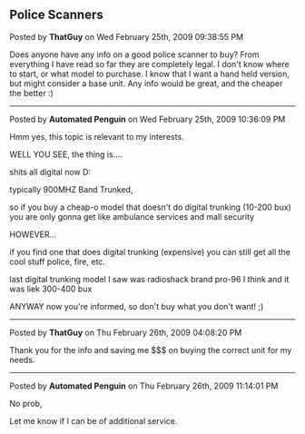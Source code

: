 ## Police Scanners
Posted by **ThatGuy** on Wed February 25th, 2009 09:38:55 PM

Does anyone have any info on a good police scanner to buy? From everything I
have read so far they are completely legal. I don't know where to start, or what
model to purchase. I know that I want a hand held version, but might consider a
base unit. Any info would be great, and the cheaper the better :)

--------------------------------------------------------------------------------

Posted by **Automated Penguin** on Wed February 25th, 2009 10:36:09 PM

Hmm yes, this topic is relevant to my interests.

WELL YOU SEE, the thing is....

shits all digital now D:

typically 900MHZ Band Trunked,

so if you buy a cheap-o model that doesn't do digital trunking (10-200 bux) you
are only gonna get like ambulance services and mall security

HOWEVER...

if you find one that does digital trunking (expensive) you can still get all the
cool stuff police, fire, etc.

last digital trunking model I saw was radioshack brand pro-96 I think and it was
liek 300-400 bux

ANYWAY now you're informed, so don't buy what you don't want! ;)

--------------------------------------------------------------------------------

Posted by **ThatGuy** on Thu February 26th, 2009 04:08:20 PM

Thank you for the info and saving me $$$ on buying the correct unit for my
needs.

--------------------------------------------------------------------------------

Posted by **Automated Penguin** on Thu February 26th, 2009 11:14:01 PM

No prob,

Let me know if I can be of additional service.
